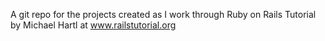 A git repo for the projects created as I work through Ruby on Rails Tutorial by Michael Hartl at www.railstutorial.org
